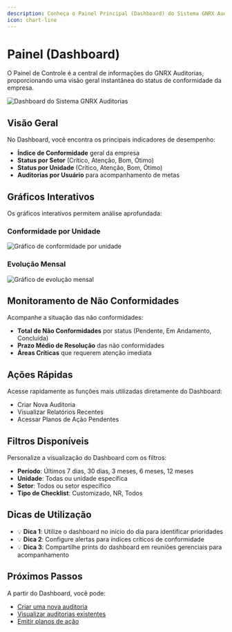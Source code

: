 ```yaml
---
description: Conheça o Painel Principal (Dashboard) do Sistema GNRX Auditorias
icon: chart-line
---
```


# Painel (Dashboard)

O Painel de Controle é a central de informações do GNRX Auditorias, proporcionando uma visão geral instantânea do status de conformidade da empresa.

![Dashboard do Sistema GNRX Auditorias](/images/dashboard-principal.png)

## Visão Geral

No Dashboard, você encontra os principais indicadores de desempenho:

- **Índice de Conformidade** geral da empresa
- **Status por Setor** (Crítico, Atenção, Bom, Ótimo) 
- **Status por Unidade** (Crítico, Atenção, Bom, Ótimo)
- **Auditorias por Usuário** para acompanhamento de metas

## Gráficos Interativos

Os gráficos interativos permitem análise aprofundada:

<div className="grid grid-cols-2 gap-4 my-6">
  <div className="card">
    <h3>Conformidade por Unidade</h3>
    <img src="/images/grafico-conformidade-unidade.png" alt="Gráfico de conformidade por unidade" />
  </div>
  <div className="card">
    <h3>Evolução Mensal</h3>
    <img src="/images/grafico-evolucao-mensal.png" alt="Gráfico de evolução mensal" />
  </div>
</div>

## Monitoramento de Não Conformidades

Acompanhe a situação das não conformidades:

- **Total de Não Conformidades** por status (Pendente, Em Andamento, Concluída)
- **Prazo Médio de Resolução** das não conformidades
- **Áreas Críticas** que requerem atenção imediata

## Ações Rápidas

Acesse rapidamente as funções mais utilizadas diretamente do Dashboard:

- Criar Nova Auditoria
- Visualizar Relatórios Recentes
- Acessar Planos de Ação Pendentes

## Filtros Disponíveis

Personalize a visualização do Dashboard com os filtros:

- **Período**: Últimos 7 dias, 30 dias, 3 meses, 6 meses, 12 meses
- **Unidade**: Todas ou unidade específica
- **Setor**: Todos ou setor específico
- **Tipo de Checklist**: Customizado, NR, Todos

## Dicas de Utilização

- 💡 **Dica 1**: Utilize o dashboard no início do dia para identificar prioridades
- 💡 **Dica 2**: Configure alertas para índices críticos de conformidade
- 💡 **Dica 3**: Compartilhe prints do dashboard em reuniões gerenciais para acompanhamento

## Próximos Passos

A partir do Dashboard, você pode:

- [Criar uma nova auditoria](/auditorias/web/nova-auditoria.md)
- [Visualizar auditorias existentes](/auditorias/web/visualizar-auditorias.md)
- [Emitir planos de ação](/auditorias/web/criar-planos-acao.md)